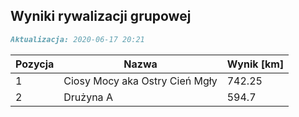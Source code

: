 ## Wyniki rywalizacji grupowej

```markdown
Aktualizacja: 2020-06-17 20:21
```

Pozycja | Nazwa | Wynik [km] |
------------ | -------------  | -------------
 1 |Ciosy Mocy aka Ostry Cień Mgły | 742.25 
 2 |Drużyna A | 594.7